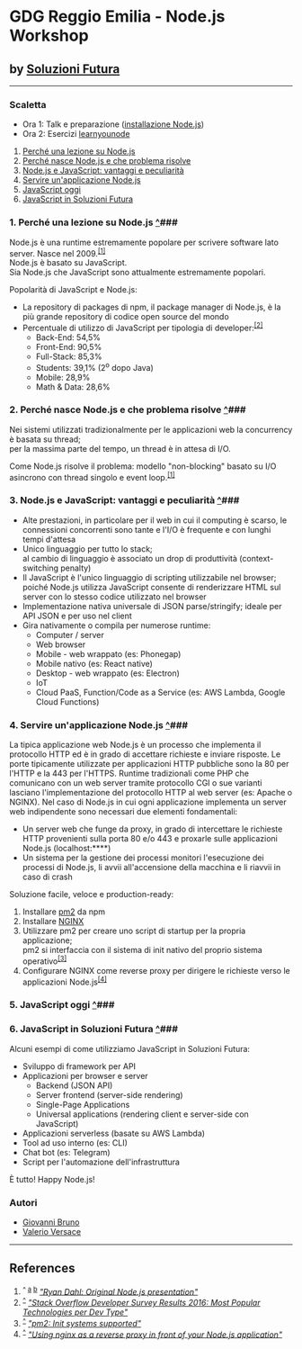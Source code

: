 # GDG Reggio Emilia - Node.js Workshop #
## by [Soluzioni Futura](https://www.soluzionifutura.it/) ##

* * *

### <span id="toc">Scaletta</span> ###

* Ora 1: Talk e preparazione ([installazione Node.js](https://nodejs.org/))
* Ora 2: Esercizi [learnyounode](https://nodeschool.io/#get-going)

1. <a href="#chap1">Perché una lezione su Node.js</a>
2. <a href="#chap2">Perché nasce Node.js e che problema risolve</a>
3. <a href="#chap3">Node.js e JavaScript: vantaggi e peculiarità</a>
4. <a href="#chap4">Servire un'applicazione Node.js</a>
5. <a href="#chap5">JavaScript oggi</a>
6. <a href="#chap6">JavaScript in Soluzioni Futura</a>

### 1. Perché una lezione su Node.js <a href="#toc" id="chap1">^</a>###
Node.js è una runtime estremamente popolare per scrivere software lato server. Nasce nel 2009.<sup id="ref10">[[1]](#fn10)</sup>  
Node.js è basato su JavaScript.  
Sia Node.js che JavaScript sono attualmente estremamente popolari.

Popolarità di JavaScript e Node.js:
* La repository di packages di npm, il package manager di Node.js, è la più grande repository di codice open source del mondo
* Percentuale di utilizzo di JavaScript per tipologia di developer:<sup id="ref11">[[2]](#fn20)</sup>
    * Back-End: 54,5%
    * Front-End: 90,5%
    * Full-Stack: 85,3%
    * Students: 39,1% (2<sup>o</sup> dopo Java)
    * Mobile: 28,9%
    * Math & Data: 28,6% 

### 2. Perché nasce Node.js e che problema risolve <a href="#toc" id="chap2">^</a>###
Nei sistemi utilizzati tradizionalmente per le applicazioni web la concurrency è basata su thread;  
per la massima parte del tempo, un thread è in attesa di I/O.  

Come Node.js risolve il problema: modello "non-blocking" basato su I/O asincrono con thread singolo e event loop.<sup id="ref20">[[1]](#fn10)</sup>  

### 3. Node.js e JavaScript: vantaggi e peculiarità <a href="#toc" id="chap3">^</a>###
* Alte prestazioni, in particolare per il web in cui il computing è scarso, le connessioni concorrenti sono tante e l'I/O è frequente e con lunghi tempi d'attesa
* Unico linguaggio per tutto lo stack;  
al cambio di linguaggio è associato un drop di produttività (context-switching penalty)
* Il JavaScript è l'unico linguaggio di scripting utilizzabile nel browser;  
poiché Node.js utilizza JavaScript consente di renderizzare HTML sul server con lo stesso codice utilizzato nel browser
* Implementazione nativa universale di JSON parse/stringify; ideale per API JSON e per uso nel client
* Gira nativamente o compila per numerose runtime:
    * Computer / server
    * Web browser
    * Mobile - web wrappato (es: Phonegap)
    * Mobile nativo (es: React native)
    * Desktop - web wrappato (es: Electron)
    * IoT
    * Cloud PaaS, Function/Code as a Service (es: AWS Lambda, Google Cloud Functions)

### 4. Servire un'applicazione Node.js <a href="#toc" id="chap4">^</a>###
La tipica applicazione web Node.js è un processo che implementa il protocollo HTTP ed è in grado di accettare richieste e inviare risposte.
Le porte tipicamente utilizzate per applicazioni HTTP pubbliche sono la 80 per l'HTTP e la 443 per l'HTTPS.
Runtime tradizionali come PHP che comunicano con un web server tramite protocollo CGI o sue varianti lasciano l'implementazione del protocollo HTTP al web server (es: Apache o NGINX).
Nel caso di Node.js in cui ogni applicazione implementa un server web indipendente sono necessari due elementi fondamentali:
* Un server web che funge da proxy, in grado di intercettare le richieste HTTP provenienti sulla porta 80 e/o 443 e proxarle sulle applicazioni Node.js (localhost:****)
* Un sistema per la gestione dei processi monitori l'esecuzione dei processi di Node.js, li avvii all'accensione della macchina e li riavvii in caso di crash

Soluzione facile, veloce e production-ready:
1. Installare [pm2](http://pm2.keymetrics.io/) da npm
2. Installare [NGINX](https://www.nginx.com/)
3. Utilizzare pm2 per creare uno script di startup per la propria applicazione;  
pm2 si interfaccia con il sistema di init nativo del proprio sistema operativo<sup id="ref40">[[3]](#fn40)</sup>
4. Configurare NGINX come reverse proxy per dirigere le richieste verso le applicazioni Node.js<sup id="ref41">[[4]](#fn41)</sup>

### 5. JavaScript oggi <a href="#toc" id="chap5">^</a>###

### 6. JavaScript in Soluzioni Futura <a href="#toc" id="chap6">^</a>###
Alcuni esempi di come utilizziamo JavaScript in Soluzioni Futura:
* Sviluppo di framework per API
* Applicazioni per browser e server
    * Backend (JSON API)
    * Server frontend (server-side rendering)
    * Single-Page Applications
    * Universal applications (rendering client e server-side con JavaScript)
* Applicazioni serverless (basate su AWS Lambda)
* Tool ad uso interno (es: CLI)
* Chat bot (es: Telegram)
* Script per l'automazione dell'infrastruttura

È tutto! Happy Node.js!

### Autori ###
* [Giovanni Bruno](https://www.facebook.com/giovanni.bruno)
* [Valerio Versace](https://www.facebook.com/valce)

* * *

## References ##
1. <sup>^ [a](#ref10) [b](#ref20)</sup> <cite><a id="fn10" href="https://www.youtube.com/watch?v=ztspvPYybIY">"Ryan Dahl: Original Node.js presentation"</a></cite>
2. <sup>[^](#ref11)</sup> <cite><a id="fn20" href="http://stackoverflow.com/insights/survey/2016#most-popular-technologies-per-occupation">"Stack Overflow Developer Survey Results 2016: Most Popular Technologies per Dev Type"</a></cite>
3. <sup>[^](#ref40)</sup> <cite><a id="fn40" href="http://pm2.keymetrics.io/docs/usage/startup/#init-systems-supported">"pm2: Init systems supported"</a></cite>
4. <sup>[^](#ref41)</sup> <cite><a id="fn41" href="http://www.nikola-breznjak.com/blog/javascript/nodejs/using-nginx-as-a-reverse-proxy-in-front-of-your-node-js-application/">"Using nginx as a reverse proxy in front of your Node.js application"</a></cite>
